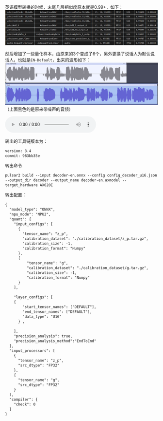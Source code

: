 英语模型转换的时候，末尾几层相似度原本就是0.99+，如下：
![](../file/Pasted%20image%2020250429142846.png)


然后增加了一些量化样本，由原来的3个变成了6个，另外更换了说话人为默认说话人，也就是`EN-Default`，出来的波形如下：
![](../file/Pasted%20image%2020250429152259.png)
（上面黑色的是原来带噪声的音频）

![](../file/test.wav)

转出的工具链版本为：
```
version: 3.4
commit: 983bb35e
```
转出命令
```
pulsar2 build --input decoder-en.onnx --config config_decoder_u16.json --output_dir decoder --output_name decoder-en.axmodel --target_hardware AX620E
```
转出配置：
```
{
  "model_type": "ONNX",
  "npu_mode": "NPU2",
  "quant": {
    "input_configs": [
      {
        "tensor_name": "z_p",
        "calibration_dataset": "./calibration_dataset/z_p.tar.gz",
        "calibration_size": -1,
        "calibration_format": "Numpy"
      },
      {
          "tensor_name": "g",
          "calibration_dataset": "./calibration_dataset/g.tar.gz",
          "calibration_size": -1,
          "calibration_format": "Numpy"
      }
    ],
	
    "layer_configs": [
    {
        "start_tensor_names": ["DEFAULT"], 
        "end_tensor_names": ["DEFAULT"], 
        "data_type": "U16"
      } ,

	],
    "precision_analysis": true,
    "precision_analysis_method":"EndToEnd"
  },
  "input_processors": [
    {
      "tensor_name": "z_p",
      "src_dtype": "FP32"
    },
    {
      "tensor_name": "g",
      "src_dtype": "FP32"
    }
  ],
  "compiler": {
    "check": 0
  }
}
```
